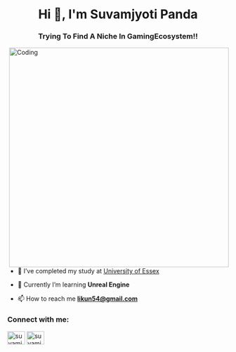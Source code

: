 
<h1 align="center">Hi 👋, I'm Suvamjyoti Panda</h1>
<h3 align="center">Trying To Find A Niche In GamingEcosystem!!</h3>

<img align="right" alt="Coding" width="500" src="https://cdn.dribbble.com/users/2071898/screenshots/10857134/media/2a1cd30af03841d61345cc741069a4cd.gif">


- 🔭 I’ve completed my study at [University of Essex](https://www.essex.ac.uk/)

- 🌱 Currently I’m learning **Unreal Engine**

- 📫 How to reach me **likun54@gmail.com**

<h3 align="left">Connect with me:</h3>
<p align="left">
<a href="https://linkedin.com/in/suvamjyoti-panda-40550b129" target="blank"><img align="center" src="https://cdn.jsdelivr.net/npm/simple-icons@3.0.1/icons/linkedin.svg" alt="suvamjyoti-panda-40550b129" height="30" width="40" /></a>
<a href="https://www.youtube.com/watch?v=UCPGixRSmRM" target="blank"><img align="center" src="https://cdn.jsdelivr.net/npm/simple-icons@3.0.1/icons/youtube.svg" alt="suvamjyoti panda" height="30" width="40" /></a>



